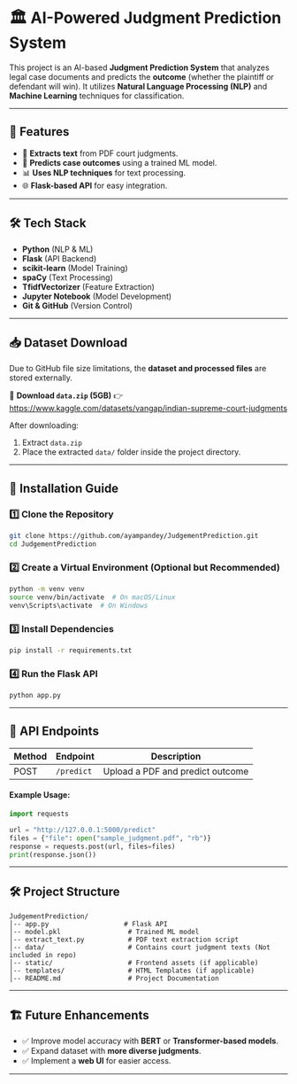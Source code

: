 # 🏛️ AI-Powered Judgment Prediction System

This project is an AI-based **Judgment Prediction System** that analyzes legal case documents and predicts the **outcome** (whether the plaintiff or defendant will win). It utilizes **Natural Language Processing (NLP)** and **Machine Learning** techniques for classification.

---

## 🚀 Features
- 📄 **Extracts text** from PDF court judgments.
- 🧠 **Predicts case outcomes** using a trained ML model.
- 📊 **Uses NLP techniques** for text processing.
- 🌐 **Flask-based API** for easy integration.

---

## 🛠️ Tech Stack
- **Python** (NLP & ML)
- **Flask** (API Backend)
- **scikit-learn** (Model Training)
- **spaCy** (Text Processing)
- **TfidfVectorizer** (Feature Extraction)
- **Jupyter Notebook** (Model Development)
- **Git & GitHub** (Version Control)

---

## 📥 Dataset Download
Due to GitHub file size limitations, the **dataset and processed files** are stored externally.

📂 **Download `data.zip` (5GB)** 👉 https://www.kaggle.com/datasets/vangap/indian-supreme-court-judgments

After downloading:
1. Extract `data.zip`
2. Place the extracted `data/` folder inside the project directory.

---

## 🔧 Installation Guide
### 1️⃣ Clone the Repository
```sh
git clone https://github.com/ayampandey/JudgementPrediction.git
cd JudgementPrediction
```

### 2️⃣ Create a Virtual Environment (Optional but Recommended)
```sh
python -m venv venv
source venv/bin/activate  # On macOS/Linux
venv\Scripts\activate  # On Windows
```

### 3️⃣ Install Dependencies
```sh
pip install -r requirements.txt
```

### 4️⃣ Run the Flask API
```sh
python app.py
```

---

## 📡 API Endpoints
| Method | Endpoint       | Description               |
|--------|---------------|---------------------------|
| POST   | `/predict`    | Upload a PDF and predict outcome |

#### Example Usage:
```python
import requests

url = "http://127.0.0.1:5000/predict"
files = {"file": open("sample_judgment.pdf", "rb")}
response = requests.post(url, files=files)
print(response.json())
```

---

## 🛠️ Project Structure
```
JudgementPrediction/
│-- app.py                   # Flask API
│-- model.pkl                 # Trained ML model
│-- extract_text.py           # PDF text extraction script
│-- data/                     # Contains court judgment texts (Not included in repo)
│-- static/                   # Frontend assets (if applicable)
│-- templates/                # HTML Templates (if applicable)
│-- README.md                 # Project Documentation
```

---

## 🏗️ Future Enhancements
- ✅ Improve model accuracy with **BERT** or **Transformer-based models**.
- ✅ Expand dataset with **more diverse judgments**.
- ✅ Implement a **web UI** for easier access.

---

